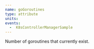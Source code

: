 ```yaml
---
name: goGoroutines
type: attribute
units:
events:
  -  K8sControllerManagerSample
---
```


Number of goroutines that currently exist.